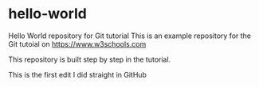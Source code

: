 # hello-world
Hello World repository for Git tutorial
This is an example repository for the Git tutoial on https://www.w3schools.com

This repository is built step by step in the tutorial.

This is the first edit I did straight in GitHub
